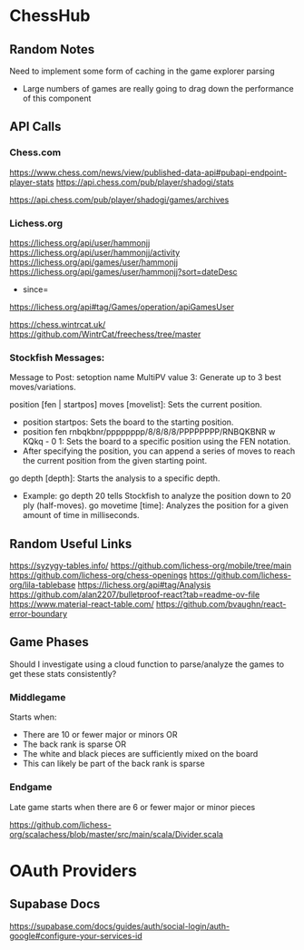 # ChessHub

## Random Notes

Need to implement some form of caching in the game explorer parsing

- Large numbers of games are really going to drag down the performance of this component

## API Calls

### Chess.com

https://www.chess.com/news/view/published-data-api#pubapi-endpoint-player-stats
https://api.chess.com/pub/player/shadogi/stats

https://api.chess.com/pub/player/shadogi/games/archives

### Lichess.org

https://lichess.org/api/user/hammonjj
https://lichess.org/api/user/hammonjj/activity
https://lichess.org/api/games/user/hammonjj
https://lichess.org/api/games/user/hammonjj?sort=dateDesc

- since=<epochtime>

https://lichess.org/api#tag/Games/operation/apiGamesUser

https://chess.wintrcat.uk/
https://github.com/WintrCat/freechess/tree/master

### Stockfish Messages:

Message to Post:
setoption name MultiPV value 3: Generate up to 3 best moves/variations.

position [fen | startpos] moves [movelist]: Sets the current position.

- position startpos: Sets the board to the starting position.
- position fen rnbqkbnr/pppppppp/8/8/8/8/PPPPPPPP/RNBQKBNR w KQkq - 0 1: Sets the board to a specific position using the FEN notation.
- After specifying the position, you can append a series of moves to reach the current position from the given starting point.

go depth [depth]: Starts the analysis to a specific depth.

- Example: go depth 20 tells Stockfish to analyze the position down to 20 ply (half-moves).
  go movetime [time]: Analyzes the position for a given amount of time in milliseconds.

## Random Useful Links

https://syzygy-tables.info/
https://github.com/lichess-org/mobile/tree/main
https://github.com/lichess-org/chess-openings
https://github.com/lichess-org/lila-tablebase
https://lichess.org/api#tag/Analysis
https://github.com/alan2207/bulletproof-react?tab=readme-ov-file
https://www.material-react-table.com/
https://github.com/bvaughn/react-error-boundary

## Game Phases

Should I investigate using a cloud function to parse/analyze the games to get these stats consistently?

### Middlegame

Starts when:

- There are 10 or fewer major or minors OR
- The back rank is sparse OR
- The white and black pieces are sufficiently mixed on the board
- This can likely be part of the back rank is sparse

### Endgame

Late game starts when there are 6 or fewer major or minor pieces

https://github.com/lichess-org/scalachess/blob/master/src/main/scala/Divider.scala

# OAuth Providers

## Supabase Docs

https://supabase.com/docs/guides/auth/social-login/auth-google#configure-your-services-id
